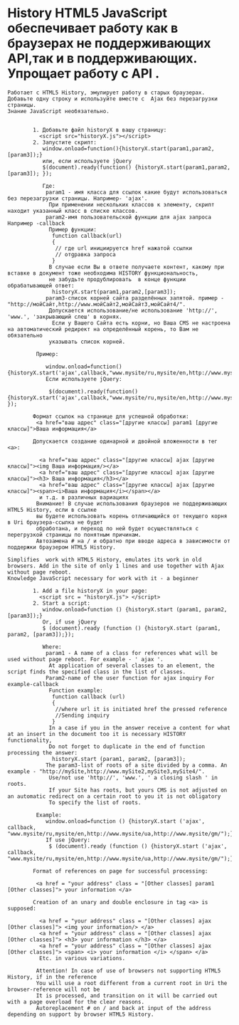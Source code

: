 History HTML5 JavaScript обеспечивает работу как в браузерах не поддерживающих API,так и в поддерживающих. Упрощает работу с API .
=======================


    Работает с HTML5 History, эмулирует работу в старых браузерах. Добавьте одну строку и используйте вместе с  Ajax без перезагрузки страницы.
	Знание JavaScript необязательно.
			
			
			1. Добавьте файл historyX в вашу страницу:
			  <script src="historyX.js"></script>
			2. Запустите скрипт:
			   window.onload=function(){historyX.start(param1,param2,[param3]);} 
			   или, если используете jQuery
			   $(document).ready(function() {historyX.start(param1,param2,[param3]); });
			   		   
			   Где:
			    param1 - имя класса для ссылок какие будут использоваться без перезагрузки страницы. Например- 'ajax'.
				 При применении нескольких классов к элементу, скрипт находит указанный класс в списке классов. 
			    param2-имя пользовательской функции для ajax запроса Например -callback
	             Пример функции:
				  function callback(url)
				  {
				   // где url инициируется href нажатой ссылки
				   // отgравка запроса 
				  }
				 В случае если Вы в ответе получаете контент, какому при вставке в документ тоже необходима HISTORY функциональность,
				 не забудьте продублировать  в конце функции обрабатывающей ответ:
				  historyX.start(param1,param2,[param3]);
			    param3-список корней сайта разделённых запятой. пример -"http://мойСайт,http://www.мойСайт2,мойСайт3,мойСайт4/".
			     Допускается использование/не использование 'http://', 'www.', 'закрывающий слеш' в корнях.
				  Если у Вашего Сайта есть корни, но Ваша CMS не настроена на автоматический редирект на определённый корень, то Вам не обязательно 
				 указывать список корней.
			  
			 Пример: 
			 
			    window.onload=function(){historyX.start('ajax',callback,"www.mysite/ru,mysite/en,http://www.mysite/ua,http://www.mysite/gm/");} 
				Если используете jQuery:
				
			     $(document).ready(function() {historyX.start('ajax',callback,"www.mysite/ru,mysite/en,http://www.mysite/ua,http://www.mysite/gm/"); }); 
				 
			Формат ссылок на странице для успешной обработки:
			 <a href="ваш адрес" class="[другие классы] param1 [другие классы]">Ваша информация</a>
			 
			Допускается создание одинарной и двойной вложенности в тег <a>:
			
			  <a href="ваш адрес" class="[другие классы] ajax [другие классы]"><img Ваша информация/></a>
			  <a href="ваш адрес" class="[другие классы] ajax [другие классы]"><h3> Ваша информация</h3></a>
			  <a href="ваш адрес" class="[другие классы] ajax [другие классы]"><span><i>Ваша информация</i></span></a>
			  и т.д. в различных вариациях
			 Внимание! В случае использования браузеров не поддерживающих HTML5 History, если в ссылке 
			 вы будете использовать корень отличающийся от текущего корня в Uri браузера-ссылка не будет 
			 обработана, и переход по ней будет осуществляться с перегрузкой страницы по понятным причинам.
			 Автозамена # на / и обратно при вводе адреса в зависимости от поддержки браузером HTML5 History.
			 
	Simplifies  work with HTML5 History, emulates its work in old browsers. Add in the site of only 1 lines and use together with Ajax without page reboot.
	Knowledge JavaScript necessary for work with it - a beginner
			
			1. Add a file historyX in your page:
			  <script src = "historyX.js"> </script>
			2. Start a script:
			   window.onload=function () {historyX.start (param1, param2, [param3]);} 
			   Or, if use jQuery
			   $ (document).ready (function () {historyX.start (param1, param2, [param3]);});
			   		   		   		   
			   Where:
			    param1 - A name of a class for references what will be used without page reboot. For example - ' ajax '.
				 At application of several classes to an element, the script finds the specified class in the list of classes. 
			    Param2-name of the user function for ajax inquiry For example-callback
	             Function example:
				  function callback (url)
				  {
				   //where url it is initiated href the pressed reference
				   //Sending inquiry 
				  }
				 In a case if you in the answer receive a content for what at an insert in the document too it is necessary HISTORY functionality,
				 Do not forget to duplicate in the end of function processing the answer:
				  historyX.start (param1, param2, [param3]);
			    The param3-list of roots of a site divided by a comma. An example - "http://mySite,http://www.mySite2,mySite3,mySite4/".
			     Use/not use 'http://', 'www.', ' a closing slash ' in roots.
				 If your Site has roots, but yours CMS is not adjusted on an automatic redirect on a certain root to you it is not obligatory 
				 To specify the list of roots.
			  		  
			 Example: 
			    window.onload=function () {historyX.start ('ajax', callback, "www.mysite/ru,mysite/en,http://www.mysite/ua,http://www.mysite/gm/");} 
				If use jQuery:
			     $ (document).ready (function () {historyX.start ('ajax', callback, "www.mysite/ru,mysite/en,http://www.mysite/ua,http://www.mysite/gm/");});
				 
			Format of references on page for successful processing:
			
			 <a href = "your address" class = "[Other classes] param1 [Other classes]"> your information </a>
			 
			Creation of an unary and double enclosure in tag <a> is supposed:
			
			  <a href = "your address" class = "[Other classes] ajax [Other classes]"> <img your information/> </a>
			  <a href = "your address" class = "[Other classes] ajax [Other classes]"> <h3> your information </h3> </a>
			  <a href = "your address" class = "[Other classes] ajax [Other classes]"> <span> <i> your information </i> </span> </a>
			  Etc. in various variations.
			  
			 Attention! In case of use of browsers not supporting HTML5 History, if in the reference 
			 You will use a root different from a current root in Uri the browser-reference will not be 
			 It is processed, and transition on it will be carried out with a page overload for the clear reasons.
			 Autoreplacement # on / and back at input of the address depending on support by browser HTML5 History.